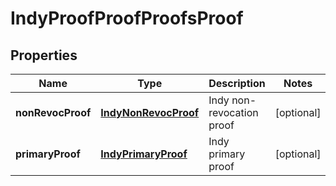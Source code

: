 

# IndyProofProofProofsProof


## Properties

Name | Type | Description | Notes
------------ | ------------- | ------------- | -------------
**nonRevocProof** | [**IndyNonRevocProof**](IndyNonRevocProof.md) | Indy non-revocation proof |  [optional]
**primaryProof** | [**IndyPrimaryProof**](IndyPrimaryProof.md) | Indy primary proof |  [optional]




